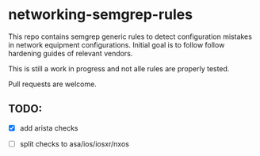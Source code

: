 # networking-semgrep-rules

This repo contains semgrep generic rules
to detect configuration mistakes in network equipment configurations.
Initial goal is to follow follow hardening guides of relevant vendors.

This is still a work in progress and not alle rules are properly tested.

Pull requests are welcome.


## TODO:

- [x] add arista checks
- [ ] split checks to asa/ios/iosxr/nxos


